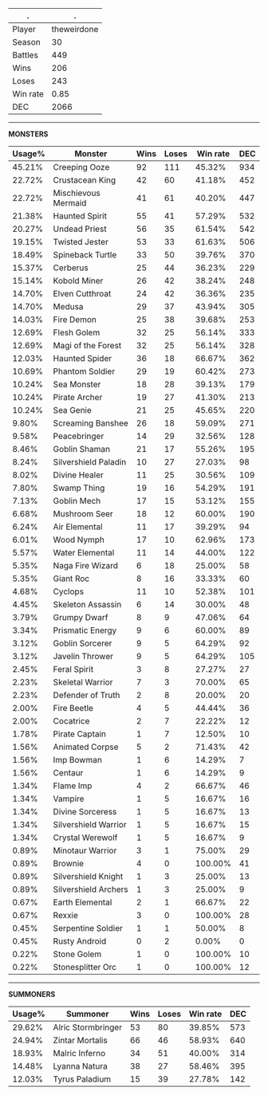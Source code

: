 .|.
|-|-
Player|theweirdone
Season|30
Battles|449
Wins|206
Loses|243
Win rate|0.85
DEC|2066

---
**MONSTERS**

Usage%|Monster|Wins|Loses|Win rate|DEC|
-|-|-|-|-|-|
45.21%|Creeping Ooze|92|111|45.32%|934|
22.72%|Crustacean King|42|60|41.18%|452|
22.72%|Mischievous Mermaid|41|61|40.20%|447|
21.38%|Haunted Spirit|55|41|57.29%|532|
20.27%|Undead Priest|56|35|61.54%|542|
19.15%|Twisted Jester|53|33|61.63%|506|
18.49%|Spineback Turtle|33|50|39.76%|370|
15.37%|Cerberus|25|44|36.23%|229|
15.14%|Kobold Miner|26|42|38.24%|248|
14.70%|Elven Cutthroat|24|42|36.36%|235|
14.70%|Medusa|29|37|43.94%|305|
14.03%|Fire Demon|25|38|39.68%|253|
12.69%|Flesh Golem|32|25|56.14%|333|
12.69%|Magi of the Forest|32|25|56.14%|328|
12.03%|Haunted Spider|36|18|66.67%|362|
10.69%|Phantom Soldier|29|19|60.42%|273|
10.24%|Sea Monster|18|28|39.13%|179|
10.24%|Pirate Archer|19|27|41.30%|213|
10.24%|Sea Genie|21|25|45.65%|220|
9.80%|Screaming Banshee|26|18|59.09%|271|
9.58%|Peacebringer|14|29|32.56%|128|
8.46%|Goblin Shaman|21|17|55.26%|195|
8.24%|Silvershield Paladin|10|27|27.03%|98|
8.02%|Divine Healer|11|25|30.56%|109|
7.80%|Swamp Thing|19|16|54.29%|191|
7.13%|Goblin Mech|17|15|53.12%|155|
6.68%|Mushroom Seer|18|12|60.00%|190|
6.24%|Air Elemental|11|17|39.29%|94|
6.01%|Wood Nymph|17|10|62.96%|173|
5.57%|Water Elemental|11|14|44.00%|122|
5.35%|Naga Fire Wizard|6|18|25.00%|58|
5.35%|Giant Roc|8|16|33.33%|60|
4.68%|Cyclops|11|10|52.38%|101|
4.45%|Skeleton Assassin|6|14|30.00%|48|
3.79%|Grumpy Dwarf|8|9|47.06%|64|
3.34%|Prismatic Energy|9|6|60.00%|89|
3.12%|Goblin Sorcerer|9|5|64.29%|92|
3.12%|Javelin Thrower|9|5|64.29%|105|
2.45%|Feral Spirit|3|8|27.27%|27|
2.23%|Skeletal Warrior|7|3|70.00%|65|
2.23%|Defender of Truth|2|8|20.00%|20|
2.00%|Fire Beetle|4|5|44.44%|36|
2.00%|Cocatrice|2|7|22.22%|12|
1.78%|Pirate Captain|1|7|12.50%|10|
1.56%|Animated Corpse|5|2|71.43%|42|
1.56%|Imp Bowman|1|6|14.29%|7|
1.56%|Centaur|1|6|14.29%|9|
1.34%|Flame Imp|4|2|66.67%|46|
1.34%|Vampire|1|5|16.67%|16|
1.34%|Divine Sorceress|1|5|16.67%|13|
1.34%|Silvershield Warrior|1|5|16.67%|15|
1.34%|Crystal Werewolf|1|5|16.67%|9|
0.89%|Minotaur Warrior|3|1|75.00%|29|
0.89%|Brownie|4|0|100.00%|41|
0.89%|Silvershield Knight|1|3|25.00%|13|
0.89%|Silvershield Archers|1|3|25.00%|9|
0.67%|Earth Elemental|2|1|66.67%|22|
0.67%|Rexxie|3|0|100.00%|28|
0.45%|Serpentine Soldier|1|1|50.00%|8|
0.45%|Rusty Android|0|2|0.00%|0|
0.22%|Stone Golem|1|0|100.00%|10|
0.22%|Stonesplitter Orc|1|0|100.00%|12|

---
**SUMMONERS**

Usage%|Summoner|Wins|Loses|Win rate|DEC|
-|-|-|-|-|-|
29.62%|Alric Stormbringer|53|80|39.85%|573|
24.94%|Zintar Mortalis|66|46|58.93%|640|
18.93%|Malric Inferno|34|51|40.00%|314|
14.48%|Lyanna Natura|38|27|58.46%|395|
12.03%|Tyrus Paladium|15|39|27.78%|142|
